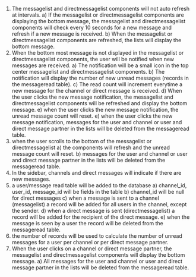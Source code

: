 1) The messagelist and directmessagelist components will not auto refresh at intervals.
    a) If the messagelist or directmessagelist components are displaying the bottom message, the messagelist and directmessagelist components will check every 10 seconds for a new message and refresh if a new message is received.
    b) When the messagelist or directmessagelist components are refreshed, the lists will display the bottom message.
2) When the bottom most message is not displayed in the messagelist or directmessagelist components, the user will be notified when new messages are received.
    a) The notification will be a small icon in the top center messagelist and directmessagelist components.
    b) The notification will display the number of new unread messages (records in the messageread table).
    c) The read count will increment everytime a new message for the channel or direct message is received.
    d) When the user clicks the new message notification, the messagelist and directmessagelist components will be refreshed and display the bottom message.
    e) when the user clicks the new message notification, the unread message count will reset.
    e) when the user clicks the new message notification, messages for the user and channel or user and direct message partner in the lists will be deleted from the messageread table.
3) when the user scrolls to the bottom of the messagelist or directmessagelist
    a) the components will refresh and the unread message count will reset.
    b) messages for the user and channel or user and direct message partner in the lists will be deleted from the messageread table.
4) In the sidebar, channels and direct messages will indicate if there are new messages.
5) a user/message read table will be added to the database
    a) channel_id, user_id, message_id will be fields in the table
    b) channel_id will be null for direct messages
    c) when a message is sent to a channel (messagelist) a record will be added for all users in the channel, except the sender.
    d) when a direct message is sent (directmessagelist) a record will be added for the recipient of the direct message.
    e) when the message is seen by a user the record will be deleted from the messageread table.
6) the number of records will be used to calculate the number of unread messages for a user per channel or per direct message partner. 
7) When the user clicks on a channel or direct message partner, the messagelist and directmessagelist components will display the bottom message.
    a) All messages for the user and channel or user and direct message partner in the lists will be deleted from the messageread table.